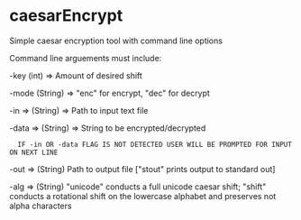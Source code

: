 # caesarEncrypt
Simple caesar encryption tool with command line options

Command line arguements must include:

  -key (int) => Amount of desired shift
  
  -mode (String) => "enc" for encrypt, "dec" for decrypt
  
  -in => (String) => Path to input text file
  
  -data => (String) => String to be encrypted/decrypted
  
      IF -in OR -data FLAG IS NOT DETECTED USER WILL BE PROMPTED FOR INPUT ON NEXT LINE
      
  -out => (String) Path to output file ["stout" prints output to standard out]
  
  -alg => (String) "unicode" conducts a full unicode caesar shift; "shift" conducts a rotational shift on the lowercase alphabet and preserves not alpha characters
